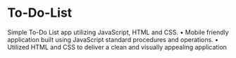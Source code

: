# To-Do-List

Simple To-Do List app utilizing JavaScript, HTML and CSS. 
• Mobile friendly application built using JavaScript standard procedures and operations.
• Utilized HTML and CSS to deliver a clean and visually appealing application
